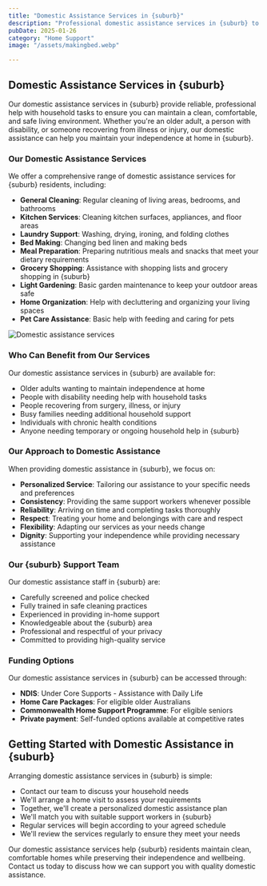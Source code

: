 ```yaml
---
title: "Domestic Assistance Services in {suburb}"
description: "Professional domestic assistance services in {suburb} to help maintain a clean, safe, and comfortable home environment. Our trusted support workers provide personalized household help tailored to your specific needs."
pubDate: 2025-01-26
category: "Home Support"
image: "/assets/makingbed.webp"

---
```


## Domestic Assistance Services in {suburb}

Our domestic assistance services in {suburb} provide reliable, professional help with household tasks to ensure you can maintain a clean, comfortable, and safe living environment. Whether you're an older adult, a person with disability, or someone recovering from illness or injury, our domestic assistance can help you maintain your independence at home in {suburb}.

### Our Domestic Assistance Services

We offer a comprehensive range of domestic assistance services for {suburb} residents, including:

- **General Cleaning**: Regular cleaning of living areas, bedrooms, and bathrooms
- **Kitchen Services**: Cleaning kitchen surfaces, appliances, and floor areas
- **Laundry Support**: Washing, drying, ironing, and folding clothes
- **Bed Making**: Changing bed linen and making beds
- **Meal Preparation**: Preparing nutritious meals and snacks that meet your dietary requirements
- **Grocery Shopping**: Assistance with shopping lists and grocery shopping in {suburb}
- **Light Gardening**: Basic garden maintenance to keep your outdoor areas safe
- **Home Organization**: Help with decluttering and organizing your living spaces
- **Pet Care Assistance**: Basic help with feeding and caring for pets

![Domestic assistance services](/assets/makingbed.webp)

### Who Can Benefit from Our Services

Our domestic assistance services in {suburb} are available for:

- Older adults wanting to maintain independence at home
- People with disability needing help with household tasks
- People recovering from surgery, illness, or injury
- Busy families needing additional household support
- Individuals with chronic health conditions
- Anyone needing temporary or ongoing household help in {suburb}

### Our Approach to Domestic Assistance

When providing domestic assistance in {suburb}, we focus on:

- **Personalized Service**: Tailoring our assistance to your specific needs and preferences
- **Consistency**: Providing the same support workers whenever possible
- **Reliability**: Arriving on time and completing tasks thoroughly
- **Respect**: Treating your home and belongings with care and respect
- **Flexibility**: Adapting our services as your needs change
- **Dignity**: Supporting your independence while providing necessary assistance

### Our {suburb} Support Team

Our domestic assistance staff in {suburb} are:

- Carefully screened and police checked
- Fully trained in safe cleaning practices
- Experienced in providing in-home support
- Knowledgeable about the {suburb} area
- Professional and respectful of your privacy
- Committed to providing high-quality service

### Funding Options

Our domestic assistance services in {suburb} can be accessed through:

- **NDIS**: Under Core Supports - Assistance with Daily Life
- **Home Care Packages**: For eligible older Australians
- **Commonwealth Home Support Programme**: For eligible seniors
- **Private payment**: Self-funded options available at competitive rates

## Getting Started with Domestic Assistance in {suburb}

Arranging domestic assistance services in {suburb} is simple:

- Contact our team to discuss your household needs
- We'll arrange a home visit to assess your requirements
- Together, we'll create a personalized domestic assistance plan
- We'll match you with suitable support workers in {suburb}
- Regular services will begin according to your agreed schedule
- We'll review the services regularly to ensure they meet your needs

Our domestic assistance services help {suburb} residents maintain clean, comfortable homes while preserving their independence and wellbeing. Contact us today to discuss how we can support you with quality domestic assistance.
